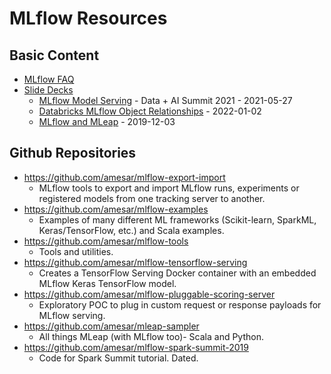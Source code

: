 # MLflow Resources 

## Basic Content
* [MLflow FAQ](MLflow_FAQ.md)
* [Slide Decks](slides)
  * [MLflow Model Serving](slides/MLflow_Model_Serving_DAIS_2021.pdf) - Data + AI Summit 2021 - 2021-05-27
  * [Databricks MLflow Object Relationships](slides/Databricks_MLflow_Object_Relationships.pdf) - 2022-01-02
  * [MLflow and MLeap](slides/MLflow_and_MLeap.pdf) - 2019-12-03

## Github Repositories
* https://github.com/amesar/mlflow-export-import 
  - MLflow tools to export and import MLflow runs, experiments or registered models from one tracking server to another.
* https://github.com/amesar/mlflow-examples  
   - Examples of many different ML frameworks (Scikit-learn, SparkML, Keras/TensorFlow, etc.) and Scala examples.
* https://github.com/amesar/mlflow-tools  
  - Tools and utilities.
* https://github.com/amesar/mlflow-tensorflow-serving
  - Creates a TensorFlow Serving Docker container with an embedded MLflow Keras TensorFlow model.
* https://github.com/amesar/mlflow-pluggable-scoring-server
   - Exploratory POC to plug in custom request or response payloads for MLflow serving.
* https://github.com/amesar/mleap-sampler
  - All things MLeap (with MLflow too)- Scala and Python.
* https://github.com/amesar/mlflow-spark-summit-2019  
  - Code for Spark Summit tutorial. Dated.
